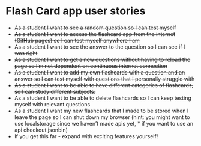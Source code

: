 # Flash Card app user stories
* ~~As a student I want to see a random question so I can test myself~~
* ~~As a student I want to access the flashcard app from the internet (GitHub pages) so I can test myself anywhere I am~~
* ~~As a student I want to see the answer to the question so I can see if I was right~~
* ~~As a student I want to get a new questions without having to reload the page so I’m not dependent on continuous internet connection~~
* ~~As a student I want to add my own flashcards with a question and an answer so I can test myself with questions that I personally struggle with~~
* ~~As a student I want to be able to have different categories of flashcards, so I can study different subjects.~~
* As a student I want to be able to delete flashcards so I can keep testing myself with relevant questions
* As a student I want my new flashcards that I made to be stored when I leave the page so I can shut down my browser (hint: you might want to use localstorage since we haven’t made apis yet, * if you want to use an api checkout jsonbin)
* If you get this far - expand with exciting features yourself!

